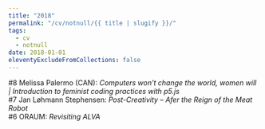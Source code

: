 ```yaml
---
title: "2018"
permalink: "/cv/notnull/{{ title | slugify }}/"
tags:
  - cv
  - notnull
date: 2018-01-01
eleventyExcludeFromCollections: false
---
```


#8 Melissa Palermo (CAN): <em>Computers won’t change the world,&nbsp;women will | Introduction to feminist coding practices with p5.js</em><br>
#7 Jan Løhmann Stephensen: <em>Post-Creativity – Afer the Reign of&nbsp;the Meat Robot</em><br>
#6 ORAUM: <em>Revisiting ALVA</em>
